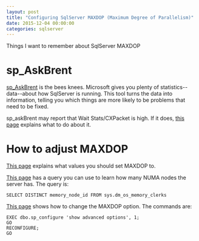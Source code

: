 ```yaml
---
layout: post
title: "Configuring SqlServer MAXDOP (Maximum Degree of Parallelism)"
date: 2015-12-04 00:00:00
categories: sqlserver
---
```


Things I want to remember about SqlServer MAXDOP

# sp_AskBrent

[sp_AskBrent][1] is the bees knees.  Microsoft gives you plenty of
statistics--data--about how SqlServer is running.  This tool turns the
data into information, telling you which things are more likely to be
problems that need to be fixed.

sp_askBrent may report that Wait Stats/CXPacket is high.  If it does,
[this page][2] explains what to do about it.

# How to adjust MAXDOP

[This page][3] explains what values you should set MAXDOP to.

[This page][4] has a query you can use to learn how many NUMA nodes
the server has.  The query is:

    SELECT DISTINCT memory_node_id FROM sys.dm_os_memory_clerks

[This page][5] shows how to change the MAXDOP option.  The commands
are:

    EXEC dbo.sp_configure 'show advanced options', 1;
    GO
    RECONFIGURE;
    GO

[1]: http://www.brentozar.com/askbrent/
[2]: http://www.brentozar.com/sql/wait-stats/#CXPACKET
[3]: support.microsoft.com/en-us/kb/2806535
[4]: https://technet.microsoft.com/en-us/library/ms178144(v=sql.105).aspx
[5]: http://shaunjstuart.com/archive/2012/07/changing-sql-servers-maxdop-setting/
